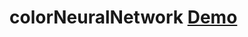 # colorNeuralNetwork [Demo](https://space2pacman-misc.github.io/colorNeuralNetwork/colorNeuralNetwork.html)
